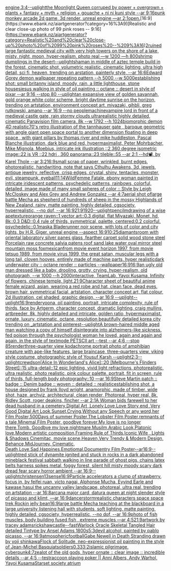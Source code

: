 [engine,](https://www.ebank.nz/aiartgenerator?category=engine%2C)[3:4](https://www.ebank.nz/aiartgenerator?category=3%3A4)[--uplight](https://www.ebank.nz/aiartgenerator?category=--uplight)[the Moonlight Queen corruped by power + overgrown + plants + fantasy + myth + religion + gouache + ni ni kuni style --ar 9:16](https://www.ebank.nz/aiartgenerator?category=the%20Moonlight%20Queen%20corruped%20by%20power%20%2B%20overgrown%20%2B%20plants%20%2B%20fantasy%20%2B%20myth%20%2B%20religion%20%2B%20gouache%20%2B%20ni%20ni%20kuni%20style%20--ar%209%3A16)[punk monkey arcade 2d game, 3d render, unreal engine —ar 2:1](https://www.ebank.nz/aiartgenerator?category=punk%20monkey%20arcade%202d%20game%2C%203d%20render%2C%20unreal%20engine%20%E2%80%94ar%202%3A1)[open.](https://www.ebank.nz/aiartgenerator?category=open.)[16:9](https://www.ebank.nz/aiartgenerator?category=16%3A9)[Realistic and clear close-up photo of 99 pink roses -- 9:16](https://www.ebank.nz/aiartgenerator?category=Realistic%20and%20clear%20close-up%20photo%20of%2099%20pink%20roses%20--%209%3A16)[2](https://www.ebank.nz/aiartgenerator?category=2)[ruined large fantastic medieval city with very high towers on the shore of a lake, misty, night, moon, hyper-realism, photo real —w 1200 —h 800](https://www.ebank.nz/aiartgenerator?category=ruined%20large%20fantastic%20medieval%20city%20with%20very%20high%20towers%20on%20the%20shore%20of%20a%20lake%2C%20misty%2C%20night%2C%20moon%2C%20hyper-realism%2C%20photo%20real%20%E2%80%94w%201200%20%E2%80%94h%20800)[shrimp dumplings in the desert](https://www.ebank.nz/aiartgenerator?category=shrimp%20dumplings%20in%20the%20desert)[--uplight](https://www.ebank.nz/aiartgenerator?category=--uplight)[shaman in middle of aztec temple build in the forest, cinematic shot, volumetric realistic, cinematic lighting, ultra high detail, sci fi, heaven, trending on arstation, painterly style, --ar 16:6](https://www.ebank.nz/aiartgenerator?category=shaman%20in%20middle%20of%20aztec%20temple%20build%20in%20the%20forest%2C%20cinematic%20shot%2C%20volumetric%20realistic%2C%20cinematic%20lighting%2C%20ultra%20high%20detail%2C%20sci%20fi%2C%20heaven%2C%20trending%20on%20arstation%2C%20painterly%20style%2C%20--ar%2016%3A6)[Edward Gorey demon wallpaper repeating pattern --h 5000 --w 5000](https://www.ebank.nz/aiartgenerator?category=Edward%20Gorey%20demon%20wallpaper%20repeating%20pattern%20--h%205000%20--w%205000)[establishing shot: small britanny island, moody, rain, a little lighthouse, stone houses](https://www.ebank.nz/aiartgenerator?category=establishing%20shot%3A%20small%20britanny%20island%2C%20moody%2C%20rain%2C%20a%20little%20lighthouse%2C%20stone%20houses)[jesus walking in style of oil painting :: octane :: desert in style of pixar --ar 9:16 --stop 80 --uplight](https://www.ebank.nz/aiartgenerator?category=jesus%20walking%20in%20style%20of%20oil%20painting%20%3A%3A%20octane%20%3A%3A%20desert%20in%20style%20of%20pixar%20--ar%209%3A16%20--stop%2080%20--uplight)[an expansive view of golden savannah, gold orange white color scheme, bright daytime sunrise on the horizon, trending on artstation, environment concept art, miyazaki, gihbli, greg rutkowski, amano --ar 16:9 --no people](https://www.ebank.nz/aiartgenerator?category=an%20expansive%20view%20of%20golden%20savannah%2C%20gold%20orange%20white%20color%20scheme%2C%20bright%20daytime%20sunrise%20on%20the%20horizon%2C%20trending%20on%20artstation%2C%20environment%20concept%20art%2C%20miyazaki%2C%20gihbli%2C%20greg%20rutkowski%2C%20amano%20--ar%2016%3A9%20--no%20people)[machine](https://www.ebank.nz/aiartgenerator?category=machine)[vampire lord in front of a medieval castle gate, rain stormy clouds ultrarealistic highly detailed, cinematic Panavision film camera, 8k --w 1792 --h 1024](https://www.ebank.nz/aiartgenerator?category=vampire%20lord%20in%20front%20of%20a%20medieval%20castle%20gate%2C%20rain%20stormy%20clouds%20ultrarealistic%20highly%20detailed%2C%20cinematic%20Panavision%20film%20camera%2C%208k%20--w%201792%20--h%201024)[biomorphic demon 4D realistic](https://www.ebank.nz/aiartgenerator?category=biomorphic%20demon%204D%20realistic)[70's retro illustration of the tannhauser gate , baroque geometric with angle giant open space portal to another dimension floating in deep space , with giant pillars by thomas river and mike huddleston, Pascal Blanche illustration, dark blue and red, hypermaximalist, Peter Mohrbacher, Mike Mignola, Moebius, intricate ink illustration ::2 360 degree isometric image::22 is VR ::22 hdri , 360 panorama::23 tileble::55 --ar 2:1 --hd](https://www.ebank.nz/aiartgenerator?category=70%27s%20retro%20illustration%20of%20the%20tannhauser%20gate%20%2C%20baroque%20geometric%20with%20angle%20giant%20open%20space%20portal%20to%20another%20dimension%20floating%20in%20deep%20space%20%2C%20with%20giant%20pillars%20by%20thomas%20river%20and%20mike%20huddleston%2C%20Pascal%20Blanche%20illustration%2C%20dark%20blue%20and%20red%2C%20hypermaximalist%2C%20Peter%20Mohrbacher%2C%20Mike%20Mignola%2C%20Moebius%2C%20intricate%20ink%20illustration%20%3A%3A2%20360%20degree%20isometric%20image%3A%3A22%20is%20VR%20%3A%3A22%20hdri%20%2C%20360%20panorama%3A%3A23%20tileble%3A%3A55%20--ar%202%3A1%20--hd)[📽, by Karel Thole --ar 3:2](https://www.ebank.nz/aiartgenerator?category=%F0%9F%93%BD%2C%20by%20Karel%20Thole%20--ar%203%3A2)[16:9](https://www.ebank.nz/aiartgenerator?category=16%3A9)[small scrap of paper, wrinkled, burnt edges, photorealistic, handwriting, note that says Cthulhu Awakens, 3d, jewels, antique jewelry, reflective, crisp edges, crystal, shiny, tentacles, monster, evil, steampunk, eyeball](https://www.ebank.nz/aiartgenerator?category=small%20scrap%20of%20paper%2C%20wrinkled%2C%20burnt%20edges%2C%20photorealistic%2C%20handwriting%2C%20note%20that%20says%20Cthulhu%20Awakens%2C%203d%2C%20jewels%2C%20antique%20jewelry%2C%20reflective%2C%20crisp%20edges%2C%20crystal%2C%20shiny%2C%20tentacles%2C%20monster%2C%20evil%2C%20steampunk%2C%20eyeball)[11:14](https://www.ebank.nz/aiartgenerator?category=11%3A14)[Wild](https://www.ebank.nz/aiartgenerator?category=Wild)[Femme Fatale, ebony woman painted in intricate iridescent patterns, psychedelic patterns, rainbows, colorful, detailed, image made of many small  spheres of color :: Style by Leigh McCloskey and Alex Grey and Andrew Gonzalez --ar 4:7](https://www.ebank.nz/aiartgenerator?category=Femme%20Fatale%2C%20ebony%20woman%20painted%20in%20intricate%20iridescent%20patterns%2C%20psychedelic%20patterns%2C%20rainbows%2C%20colorful%2C%20detailed%2C%20image%20made%20of%20many%20small%20%20spheres%20of%20color%20%3A%3A%20Style%20by%20Leigh%20McCloskey%20and%20Alex%20Grey%20and%20Andrew%20Gonzalez%20--ar%204%3A7)[aerial shot oflarge battle Mecha as shepherd of hundreds of sheep in the mossy Highlands of New Zealand, rainy, matte painting, highly detailed, cgsociety, hyperrealistic, --no dof, --ar 16:9](https://www.ebank.nz/aiartgenerator?category=aerial%20shot%20oflarge%20battle%20Mecha%20as%20shepherd%20of%20hundreds%20of%20sheep%20in%20the%20mossy%20Highlands%20of%20New%20Zealand%2C%20rainy%2C%20matte%20painting%2C%20highly%20detailed%2C%20cgsociety%2C%20hyperrealistic%2C%20--no%20dof%2C%20--ar%2016%3A9)[](https://www.ebank.nz/aiartgenerator?category=)[21:9](https://www.ebank.nz/aiartgenerator?category=21%3A9)[1920](https://www.ebank.nz/aiartgenerator?category=1920)[--uplight](https://www.ebank.nz/aiartgenerator?category=--uplight)[pencilmdrawing of a wise ape](https://www.ebank.nz/aiartgenerator?category=pencilmdrawing%20of%20a%20wise%20ape)[texture](https://www.ebank.nz/aiartgenerator?category=texture)[orange raven::1 vector art::0.3 digital, flat Miyazaki, Monet, hd, 8k::0.3 D&D::0.4 rule of thirds, symmetrical, palette, centered:0.2 colorful, psychedelic::0.1](https://www.ebank.nz/aiartgenerator?category=orange%20raven%3A%3A1%20vector%20art%3A%3A0.3%20digital%2C%20flat%20Miyazaki%2C%20Monet%2C%20hd%2C%208k%3A%3A0.3%20D%26D%3A%3A0.4%20rule%20of%20thirds%2C%20symmetrical%2C%20palette%2C%20centered%3A0.2%20colorful%2C%20psychedelic%3A%3A0.1)[mask](https://www.ebank.nz/aiartgenerator?category=mask)[a Bladerunner noir scene, with lots of color and city lights, by H.R. Giger, unreal engine --aspect 16:9](https://www.ebank.nz/aiartgenerator?category=a%20Bladerunner%20noir%20scene%2C%20with%20lots%20of%20color%20and%20city%20lights%2C%20by%20H.R.%20Giger%2C%20unreal%20engine%20--aspect%2016%3A9)[10:25](https://www.ebank.nz/aiartgenerator?category=10%3A25)[diamants](https://www.ebank.nz/aiartgenerator?category=diamants)[room with oriental laboratory silver panes glass ,fearther carpet solid wood stone steel Porcelain raw concrete salvia patens roof sand lake water oval mirror steel mountain moss fox](https://www.ebank.nz/aiartgenerator?category=room%20with%20oriental%20laboratory%20silver%20panes%20glass%20%2Cfearther%20carpet%20solid%20wood%20stone%20steel%20Porcelain%20raw%20concrete%20salvia%20patens%20roof%20sand%20lake%20water%20oval%20mirror%20steel%20mountain%20moss%20fox)[mexican](https://www.ebank.nz/aiartgenerator?category=mexican)[from movie event horizon 1997, from movie tetsuo 1989, from movie virus 1999, the great satan, muscular legs with a long tail, cloven hooves, entirely made of machine parts, hyper realistic](https://www.ebank.nz/aiartgenerator?category=from%20movie%20event%20horizon%201997%2C%20from%20movie%20tetsuo%201989%2C%20from%20movie%20virus%201999%2C%20the%20great%20satan%2C%20muscular%20legs%20with%20a%20long%20tail%2C%20cloven%20hooves%2C%20entirely%20made%20of%20machine%20parts%2C%20hyper%20realistic)[dark underwater city :: octane render :: particles --wallpaper](https://www.ebank.nz/aiartgenerator?category=dark%20underwater%20city%20%3A%3A%20octane%20render%20%3A%3A%20particles%20--wallpaper)[16:9](https://www.ebank.nz/aiartgenerator?category=16%3A9)[16:9](https://www.ebank.nz/aiartgenerator?category=16%3A9)[an ugly old man dressed like a baby, drooling, grotty, crying, hyper-realism, old photograph, --w 1000 --h 2000](https://www.ebank.nz/aiartgenerator?category=an%20ugly%20old%20man%20dressed%20like%20a%20baby%2C%20drooling%2C%20grotty%2C%20crying%2C%20hyper-realism%2C%20old%20photograph%2C%20--w%201000%20--h%202000)[interactive, TeamLab, Yayoi Kusama, Infinity of flowers, chinese temple, light,](https://www.ebank.nz/aiartgenerator?category=interactive%2C%20TeamLab%2C%20Yayoi%20Kusama%2C%20Infinity%20of%20flowers%2C%20chinese%20temple%2C%20light%2C)[21:9](https://www.ebank.nz/aiartgenerator?category=21%3A9)[Character sheet of beautiful anime female wizard, asian, wearing a red robe and hat, clean face, dead eyes, brown hair, symmetrical facial, artstation, character concept art, flat colour, 2d illustration, cel shaded ,graphic design, --ar 16:9 --uplight](https://www.ebank.nz/aiartgenerator?category=Character%20sheet%20of%20beautiful%20anime%20female%20wizard%2C%20asian%2C%20wearing%20a%20red%20robe%20and%20hat%2C%20clean%20face%2C%20dead%20eyes%2C%20brown%20hair%2C%20symmetrical%20facial%2C%20artstation%2C%20character%20concept%20art%2C%20flat%20colour%2C%202d%20illustration%2C%20cel%20shaded%20%2Cgraphic%20design%2C%20--ar%2016%3A9%20--uplight)[--uplight](https://www.ebank.nz/aiartgenerator?category=--uplight)[16:9](https://www.ebank.nz/aiartgenerator?category=16%3A9)[render](https://www.ebank.nz/aiartgenerator?category=render)[yoona, oil painting, portrait, intricate complexity, rule of thirds, face by Artgerm, character concept, dramatic lighting, craig mullins, artbreeder, 8k, highly detailed and intricate, golden ratio, hypermaximalist, ornate, luxury, cinematic, octane, resolution beautifully detailed korea city trending on _artstation and pinterest](https://www.ebank.nz/aiartgenerator?category=yoona%2C%20oil%20painting%2C%20portrait%2C%20intricate%20complexity%2C%20rule%20of%20thirds%2C%20face%20by%20Artgerm%2C%20character%20concept%2C%20dramatic%20lighting%2C%20craig%20mullins%2C%20artbreeder%2C%208k%2C%20highly%20detailed%20and%20intricate%2C%20golden%20ratio%2C%20hypermaximalist%2C%20ornate%2C%20luxury%2C%20cinematic%2C%20octane%2C%20resolution%20beautifully%20detailed%20korea%20city%20trending%20on%20_artstation%20and%20pinterest)[--uplight](https://www.ebank.nz/aiartgenerator?category=--uplight)[A brown-haired middle aged man watching a copy of himself disintegrate into alzheimers-like sickness, fed poison through the psychologist woman he loved, again and again and again, in the style of textmode PETSCII art --test --ar 4:6 --stop 85](https://www.ebank.nz/aiartgenerator?category=A%20brown-haired%20middle%20aged%20man%20watching%20a%20copy%20of%20himself%20disintegrate%20into%20alzheimers-like%20sickness%2C%20fed%20poison%20through%20the%20psychologist%20woman%20he%20loved%2C%20again%20and%20again%20and%20again%2C%20in%20the%20style%20of%20textmode%20PETSCII%20art%20--test%20--ar%204%3A6%20--stop%2085)[render](https://www.ebank.nz/aiartgenerator?category=render)[three-quarter view kodachrome portrait photo of amphibian creature with ape-like features, large braincase, three-quarters view, viking style costume, photographic style of Yousuf Karsh --uplight](https://www.ebank.nz/aiartgenerator?category=three-quarter%20view%20kodachrome%20portrait%20photo%20of%20amphibian%20creature%20with%20ape-like%20features%2C%20large%20braincase%2C%20three-quarters%20view%2C%20viking%20style%20costume%2C%20photographic%20style%20of%20Yousuf%20Karsh%20--uplight)[2:3](https://www.ebank.nz/aiartgenerator?category=2%3A3)[--uplight](https://www.ebank.nz/aiartgenerator?category=--uplight)[crewdson](https://www.ebank.nz/aiartgenerator?category=crewdson)[[Alice In Wonderland's Alice]::20 [Melbourne's Flinders Street]::15 ultra-detail::12 epic lighting, vivid light refractions, photorealistic, ultra realistic, photo realistic, pink colour palette, portrait, fit in screen, rule of thirds, full-length body photography::10 —ar 16:9](https://www.ebank.nz/aiartgenerator?category=%5BAlice%20In%20Wonderland%27s%20Alice%5D%3A%3A20%20%5BMelbourne%27s%20Flinders%20Street%5D%3A%3A15%20ultra-detail%3A%3A12%20epic%20lighting%2C%20vivid%20light%20refractions%2C%20photorealistic%2C%20ultra%20realistic%2C%20photo%20realistic%2C%20pink%20colour%20palette%2C%20portrait%2C%20fit%20in%20screen%2C%20rule%20of%20thirds%2C%20full-length%20body%20photography%3A%3A10%20%E2%80%94ar%2016%3A9)[Steve Martin patch :: badge :: Denim badge :: woven :: detailed :: realistic](https://www.ebank.nz/aiartgenerator?category=Steve%20Martin%20patch%20%3A%3A%20badge%20%3A%3A%20Denim%20badge%20%3A%3A%20woven%20%3A%3A%20detailed%20%3A%3A%20realistic)[establishing shot, a house designed by frank lloyd wright, anamorphic, made of timber, wide shot, haze, archviz, architectural, clean render, Photoreal, hyper real, 8k, Ridley Scott, roger deakins, fincher --ar 2:1](https://www.ebank.nz/aiartgenerator?category=establishing%20shot%2C%20a%20house%20designed%20by%20frank%20lloyd%20wright%2C%20anamorphic%2C%20made%20of%20timber%2C%20wide%20shot%2C%20haze%2C%20archviz%2C%20architectural%2C%20clean%20render%2C%20Photoreal%2C%20hyper%20real%2C%208k%2C%20Ridley%20Scott%2C%20roger%20deakins%2C%20fincher%20--ar%202%3A1)[A  Woman bids farewell to her dead husband in a cemetery,Digital Art ,Lonely,Love,Love Story end ,Very Good Digital Art Look,Sunset,Crying,Without any Speech or any word,her Film Poster,500Days of summer Poster,The Lobster Film Poster,remnants of a tale,Minemal,Film Poster, goodbye forever,My love is no longer there,Tomb, Goodbye my love,nightmare,Musilm,Arabic Look,Platonic love,Modern,artistic composition,Framing,Rule of Thirds,Iconic Wife , Lights & Shadows Cinemitac, movie scene,Heaven,Very Trendy & Modern Design, Behance,MidJourney, Cinematic, Death,Love,Sad,Happines,Emotiomal,Documentry Film Poster--ar16:9](https://www.ebank.nz/aiartgenerator?category=A%20%20Woman%20bids%20farewell%20to%20her%20dead%20husband%20in%20a%20cemetery%2CDigital%20Art%20%2CLonely%2CLove%2CLove%20Story%20end%20%2CVery%20Good%20Digital%20Art%20Look%2CSunset%2CCrying%2CWithout%20any%20Speech%20or%20any%20word%2Cher%20Film%20Poster%2C500Days%20of%20summer%20Poster%2CThe%20Lobster%20Film%20Poster%2Cremnants%20of%20a%20tale%2CMinemal%2CFilm%20Poster%2C%20goodbye%20forever%2CMy%20love%20is%20no%20longer%20there%2CTomb%2C%20Goodbye%20my%20love%2Cnightmare%2CMusilm%2CArabic%20Look%2CPlatonic%20love%2CModern%2Cartistic%20composition%2CFraming%2CRule%20of%20Thirds%2CIconic%20Wife%20%2C%20Lights%20%26%20Shadows%20Cinemitac%2C%20movie%20scene%2CHeaven%2CVery%20Trendy%20%26%20Modern%20Design%2C%20Behance%2CMidJourney%2C%20Cinematic%2C%20Death%2CLove%2CSad%2CHappines%2CEmotiomal%2CDocumentry%20Film%20Poster--ar16%3A9)[--uplight](https://www.ebank.nz/aiartgenerator?category=--uplight)[red stick of dynamite ignited and stuck in rocks in a dark abandoned mine](https://www.ebank.nz/aiartgenerator?category=red%20stick%20of%20dynamite%20ignited%20and%20stuck%20in%20rocks%20in%20a%20dark%20abandoned%20mine)[black festival sabbath walking in line parade of ghost pigs, chains latex belts harness spikes metal, foggy forest, silent hill misty moody scary dark dread fear scary horror ambient --ar 16:9](https://www.ebank.nz/aiartgenerator?category=black%20festival%20sabbath%20walking%20in%20line%20parade%20of%20ghost%20pigs%2C%20chains%20latex%20belts%20harness%20spikes%20metal%2C%20foggy%20forest%2C%20silent%20hill%20misty%20moody%20scary%20dark%20dread%20fear%20scary%20horror%20ambient%20--ar%2016%3A9)[--uplight](https://www.ebank.nz/aiartgenerator?category=--uplight)[christensen](https://www.ebank.nz/aiartgenerator?category=christensen)[13](https://www.ebank.nz/aiartgenerator?category=13)[sense](https://www.ebank.nz/aiartgenerator?category=sense)[16:9](https://www.ebank.nz/aiartgenerator?category=16%3A9)[Particle accelerators a clump of strawberry, focus in, by feifei ruan, victo nagai, Alphonse Mucha, Eyvind Earle and kawase hasui the uncanny valley landscape, photoreal, ultra real, trending on artstation --ar 16:8](https://www.ebank.nz/aiartgenerator?category=Particle%20accelerators%20a%20clump%20of%20strawberry%2C%20focus%20in%2C%20by%20feifei%20ruan%2C%20victo%20nagai%2C%20Alphonse%20Mucha%2C%20Eyvind%20Earle%20and%20kawase%20hasui%20the%20uncanny%20valley%20landscape%2C%20photoreal%2C%20ultra%20real%2C%20trending%20on%20artstation%20--ar%2016%3A8)[arcana major card, datura queen at night slender style of picasso and klimt, —ar 16:9](https://www.ebank.nz/aiartgenerator?category=arcana%20major%20card%2C%20datura%20queen%20at%20night%20slender%20style%20of%20picasso%20and%20klimt%2C%20%E2%80%94ar%2016%3A9)[dancer](https://www.ebank.nz/aiartgenerator?category=dancer)[storm](https://www.ebank.nz/aiartgenerator?category=storm)[realistic characters space  space trek Rockin jelly bean](https://www.ebank.nz/aiartgenerator?category=realistic%20characters%20space%20%20space%20trek%20Rockin%20jelly%20bean)[16:9](https://www.ebank.nz/aiartgenerator?category=16%3A9)[large battle Mecha teaching at the blackboard in a large university listening hall with students, soft lighting, matte painting, highly detailed, cgsociety, hyperrealistic, --no dof, --ar 16:9](https://www.ebank.nz/aiartgenerator?category=large%20battle%20Mecha%20teaching%20at%20the%20blackboard%20in%20a%20large%20university%20listening%20hall%20with%20students%2C%20soft%20lighting%2C%20matte%20painting%2C%20highly%20detailed%2C%20cgsociety%2C%20hyperrealistic%2C%20--no%20dof%2C%20--ar%2016%3A9)[photo of fish muscles, body building fused fish , extreme muscles —ar 4:5](https://www.ebank.nz/aiartgenerator?category=photo%20of%20fish%20muscles%2C%20body%20building%20fused%20fish%20%2C%20extreme%20muscles%20%E2%80%94ar%204%3A5)[21:9](https://www.ebank.nz/aiartgenerator?category=21%3A9)[artwork by tracey adams](https://www.ebank.nz/aiartgenerator?category=artwork%20by%20tracey%20adams)[rickshaw](https://www.ebank.nz/aiartgenerator?category=rickshaw)[castle](https://www.ebank.nz/aiartgenerator?category=castle)[--fast](https://www.ebank.nz/aiartgenerator?category=--fast)[Warlock Oracle Skeletal Tangled Hair detailed Tintype by Ansel Adams 1800s](https://www.ebank.nz/aiartgenerator?category=Warlock%20Oracle%20Skeletal%20Tangled%20Hair%20detailed%20Tintype%20by%20Ansel%20Adams%201800s)[5:3](https://www.ebank.nz/aiartgenerator?category=5%3A3)[devil alcohol, painted by pablo picasso, --ar 16:9](https://www.ebank.nz/aiartgenerator?category=devil%20alcohol%2C%20painted%20by%20pablo%20picasso%2C%20--ar%2016%3A9)[atmospheric](https://www.ebank.nz/aiartgenerator?category=atmospheric)[football](https://www.ebank.nz/aiartgenerator?category=football)[Gabe Newell in Death Stranding drawn by yoji shinkawa](https://www.ebank.nz/aiartgenerator?category=Gabe%20Newell%20in%20Death%20Stranding%20drawn%20by%20yoji%20shinkawa)[Flock of Solitude, neo-expressionist oil painting in the style of Jean-Michel Basquiat](https://www.ebank.nz/aiartgenerator?category=Flock%20of%20Solitude%2C%20neo-expressionist%20oil%20painting%20in%20the%20style%20of%20Jean-Michel%20Basquiat)[soldiers](https://www.ebank.nz/aiartgenerator?category=soldiers)[0.33](https://www.ebank.nz/aiartgenerator?category=0.33)[3:2](https://www.ebank.nz/aiartgenerator?category=3%3A2)[islamic pilgrimage, cyberpunk](https://www.ebank.nz/aiartgenerator?category=islamic%20pilgrimage%2C%20cyberpunk)[4:7](https://www.ebank.nz/aiartgenerator?category=4%3A7)[zealot of the old gods, hyper ornate :: clear image :: incredible details --ar 4:5 --test](https://www.ebank.nz/aiartgenerator?category=zealot%20of%20the%20old%20gods%2C%20hyper%20ornate%20%3A%3A%20clear%20image%20%3A%3A%20incredible%20details%20--ar%204%3A5%20--test)[raccoon playing poker || Anni Albers, Andy Warhol, Yayoi Kusama](https://www.ebank.nz/aiartgenerator?category=raccoon%20playing%20poker%20%7C%7C%20Anni%20Albers%2C%20Andy%20Warhol%2C%20Yayoi%20Kusama)[Starset society atrium](https://www.ebank.nz/aiartgenerator?category=Starset%20society%20atrium)